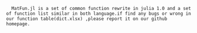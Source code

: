       MatFun.jl is a set of common function rewrite in julia 1.0 and a set of function list similar in both language.if find any bugs or wrong in our function table(dict.xlsx) ,please report it on our github homepage.
  